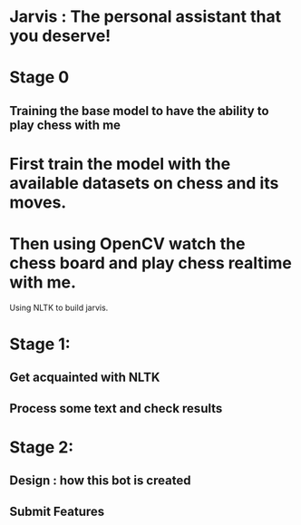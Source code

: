 # Jarvis : The personal assistant that you deserve!
# Stage 0
  ## Training the base model to have the ability to play chess with me
  # First train the model with the available datasets on chess and its moves.
  # Then using OpenCV watch the chess board and play chess realtime with me.

Using NLTK to build jarvis.
# Stage 1:
  ## Get acquainted with NLTK
  ## Process some text and check results

# Stage 2:
  ## Design : how this bot is created
  ## Submit Features

